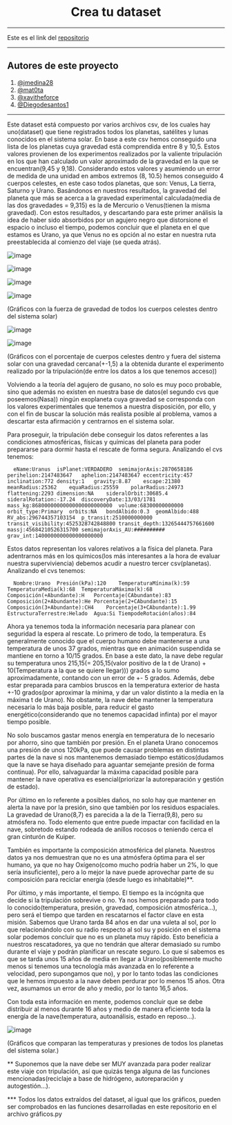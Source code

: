 <h1 align="center">Crea tu dataset</h1>



---

Este es el link del [repositorio](https://github.com/Diegodesantos1/Crea_tu_dataset)
***

## Autores de este proyecto

1. [@jmedina28](https://github.com/jmedina28)
2. [@mat0ta](https://github.com/mat0ta)
3. [@xavitheforce](https://github.com/Xavitheforce)
4. [@Diegodesantos1](https://github.com/Diegodesantos1)

***
Este dataset está compuesto por varios archivos csv, de los cuales hay uno(dataset) que tiene registrados todos los planetas, satélites y lunas conocidos en el sistema solar. En base a este csv hemos conseguido una lista de los planetas cuya gravedad está comprendida entre 8 y 10,5. Estos valores provienen de los experimentos realizados por la valiente tripulación en los que han calculado un valor aproximado de la gravedad en la que se encuentran(9,45 y 9,18). Considerando estos valores y asumiendo un error de medida de una unidad en ambos extremos (8, 10.5) hemos conseguido 4 cuerpos celestes, en este caso todos planetas, que son: Venus, La tierra, Saturno y Urano. Basándonos en nuestros resultados, la gravedad del planeta que más se acerca a la gravedad experimental calculada(media de las dos gravedades = 9,315) es la de Mercurio o Venus(tienen la misma gravedad). 
Con estos resultados, y descartando para este primer análisis la idea de haber sido absorbidos por un agujero negro que distorsione el espacio o incluso el tiempo, podemos concluir que el planeta en el que estamos es Urano, ya que Venus no es opción al no estar en nuestra ruta preestablecida al comienzo del viaje (se queda atrás).

![image](https://user-images.githubusercontent.com/91721855/164943985-75eaf45f-3553-45ac-b012-d5a5c7028d41.png)

![image](https://user-images.githubusercontent.com/91721855/164943993-cbc676f9-06e6-4dcd-843f-d980c27ad4c3.png)

![image](https://user-images.githubusercontent.com/91721855/164944003-28dabed7-c6ee-450c-9b01-01ff54ef4930.png)

![image](https://user-images.githubusercontent.com/91721855/164944008-395bf723-8ff9-419f-b690-656b03fb4b35.png)

(Gráficos con la fuerza de gravedad de todos los cuerpos celestes dentro del sistema solar)

![image](https://user-images.githubusercontent.com/91721855/164944015-5b5cf276-90c0-4dee-a539-fc9643aa55a3.png)

![image](https://user-images.githubusercontent.com/91721855/164944026-34788991-e1e1-4f8c-be66-40b64daf9c0e.png)

(Gráficos con el porcentaje de cuerpos celestes dentro y fuera del sistema solar con una gravedad cercana(+-1,5) a la obtenida durante el experimento realizado por la tripulación(de entre los datos a los que tenemos acceso))
   
   
Volviendo a la teoría del agujero de gusano, no solo es muy poco probable, sino que además no existen en nuestra base de datos(el segundo cvs que poseemos(Nasa)) ningún exoplaneta cuya gravedad se corresponda con los valores experimentales que tenemos a nuestra disposición, por ello, y con el fin de buscar la solución más realista posible al problema, vamos a descartar esta afirmación y centrarnos en el sistema solar.

Para proseguir, la tripulación debe conseguir los datos referentes a las condiciones atmosféricas, físicas y químicas del planeta para poder prepararse para dormir hasta el rescate de forma segura.
Analizando el cvs tenemos:

      eName:Uranus	isPlanet:VERDADERO	semimajorAxis:2870658186	perihelion:2147483647	aphelion:2147483647	eccentricity:457	inclination:772	density:1	gravity:8.87	escape:21380	meanRadius:25362	equaRadius:25559	polarRadius:24973	flattening:2293	dimension:NA	sideralOrbit:30685.4	sideralRotation:-17.24	discoveryDate:13/03/1781	mass_kg:86800000000000000000000000	volume:68300000000000	orbit_type:Primary	orbits:NA	bondAlbido:0.3	geomAlbido:488	RV_abs:296744357103154	p_transit:2510000000000	transit_visibility:4525328742848800	transit_depth:13265444757661600	massj:45684210526315700	semimajorAxis_AU:##########	grav_int:1400000000000000000000
      
Estos datos representan los valores relativos a la física del planeta. Para adentrarnos más en los químicos(los más interesantes a la hora de evaluar nuestra superviviencia) debemos acudir a nuestro tercer csv(planetas).
Analizando el cvs tenemos:

      Nombre:Urano	Presión(kPa):120	TemperaturaMínima(k):59	TemperaturaMedia(k):68	TemperaturaMáxima(k):68	Composición(+Abundante):H	Porcentaje(CAbundante):83	Composición(2+Abundante):He	Porcentaje(2+CAbundante):15	Composición(3+Abundante):CH4	Porcentaje(3+CAbundante):1.99	EstructuraTerrestre:Helado	Agua:Si	TiempodeRotación(años):84
      
Ahora ya tenemos toda la información necesaria para planear con seguridad la espera al rescate.
Lo primero de todo, la temperatura. Es generalmente conocido que el cuerpo humano debe mantenerse a una temperatura de unos 37 grados, mientras que en animación suspendida se mantiene en torno a 10/15 grados. En base a este dato, la nave debe regular su temperatura unos 215,15(= 205,15(valor positivo de la t de Urano) + 10(Temperatura a la que se quiere llegar))) grados a lo sumo aproximadamente, contando con un error de +- 5 grados. Además, debe estar preparada para cambios bruscos en la temperatura exterior de hasta +-10 grados(por aproximar la mínima, y dar un valor distinto a la media en la máxima t de Urano). No obstante, la nave debe mantener la temperatura necesaria lo más baja posible, para reducir el gasto energético(considerando que no tenemos capacidad infinta) por el mayor tiempo posible.

No solo buscamos gastar menos energía en temperatura de lo necesario por ahorro, sino que también por presión. En el planeta Urano conocemos una presión de unos 120kPa, que puede causar problemas en distintas partes de la nave si nos mantenemos demasiado tiempo estáticos(dudamos que la nave se haya diseñado para aguantar semejante presión de forma continua). Por ello, salvaguardar la máxima capacidad posible para mantener la nave operativa es esencial(priorizar la autoreparación y gestión de estado).

Por último en lo referente a posibles daños, no solo hay que mantener en alerta la nave por la presión, sino que también por los residuos espaciales. La gravedad de Urano(8,7) es parecida a la de la Tierra(9,8), pero su atmósfera no. Todo elemento que entre puede impactar con facilidad en la nave, sobretodo estando rodeada de anillos rocosos o teniendo cerca el gran cinturón de Kuiper.

También es importante la composición atmosférica del planeta. Nuestros datos ya nos demuestran que no es una atmósfera óptima para el ser humano, ya que no hay Oxígeno(como mucho podría haber un 2%, lo que sería insuficiente), pero a lo mejor la nave puede aprovechar parte de su composición para reciclar energía (desde luego es inhabitable)**.

Por último, y más importante, el tiempo. El tiempo es la incógnita que decide si la tripulación sobrevive o no. Ya nos hemos preparado para todo lo conocido(temperatura, presión, gravedad, composición atmosférica...), pero será el tiempo que tarden en rescatarnos el factor clave en esta misión. Sabemos que Urano tarda 84 años en dar una vuleta al sol, por lo que relacionándolo con su radio respecto al sol su y posición en el sistema solar podemos concluir que no es un planeta muy rápido. Esto beneficia a nuestros rescatadores, ya que no tendrán que alterar demasiado su rumbo durante el viaje y podrán planificar un rescate seguro. Lo que sí sabemos es que se tarda unos 15 años de media en llegar a Urano(posiblemente mucho menos si tenemos una tecnología más avanzada en lo referente a velocidad, pero supongamos que no), y por lo tanto todas las condiciones que le hemos impuesto a la nave deben perdurar por lo menos 15 años. Otra vez, asumamos un error de año y medio, por lo tanto 16,5 años.

Con toda esta información en mente, podemos concluir que se debe distribuir al menos durante 16 años y medio de manera eficiente toda la energía de la nave(temperatura, autoanálisis, estado en reposo...).

![image](https://user-images.githubusercontent.com/91721855/164944035-28b6a472-0438-43cb-b8c9-41d5e5dc6da7.png)

(Gráficos que comparan las temperaturas y presiones de todos los planetas del sistema solar.)


** Suponemos que la nave debe ser MUY avanzada para poder realizar este viaje con tripulación, así que quizás tenga alguna de las funciones mencionadas(reciclaje a base de hidrógeno, autoreparación y autogestión...).

*** Todos los datos extraídos del dataset, al igual que los gráficos, pueden ser comprobados en las funciones desarrolladas en este repositorio en el archivo gráficos.py
